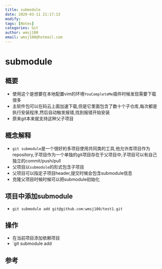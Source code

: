 ```yaml
---
title: submodule
date: 2020-03-11 21:17:13
modify: 
tags: [Notes]
categories: Git
author: wmsj100
email: wmsj100@hotmail.com
---
```


# submodule

## 概要

- 使用这个是想要在本地配置vim的环境`YouCompleteMe`插件时候发现需要下载很多
- 主软件包可以在码云上面加速下载,但是它里面包含了数十个子仓库,每次都是执行安装程序,然后自动触发报错,找到报错开始安装
- 原来git本来就支持这种父子项目

## 概念解释

- `git submodule`是一个很好的多项目使用共同类的工具,他允许库项目作为repository,子项目作为一个单独的git项目存在于父项目中,子项目可以有自己独立的commit/push/pull
- 父项目以`submodule`的形式包含子项目
- 父项目可以指定子项目header,提交时候会包含submodule信息
- 克隆父项目时候时候可以把submodule初始化

## 项目中添加submodule

- `git submodule add git@github.com:wmsj100/test1.git`

## 操作

- 在当前项目添加依赖项目
- `git submodule add 

## 参考


